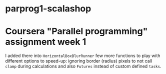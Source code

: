 # parprog1-scalashop
# Coursera "Parallel programming" assignment week 1

I added there into `HorizontalBoxBlurRunner` few more functions to play with different options to speed-up: ignoring border (radius)
 pixels to not call `clamp` during calculations and also `Futures` instead of custom defined `tasks`.
